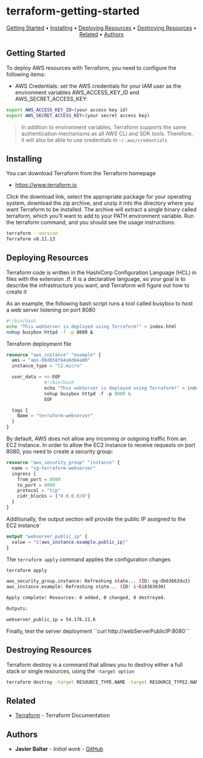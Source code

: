 # terraform-getting-started
<p align="center">
  <a href="#Getting-Started">Getting Started</a> •
  <a href="#Installing">Installing</a> •
  <a href="#Deploying-Resources">Deploying Resources</a> •
  <a href="#Destroying-Resources">Destroying Resources</a> •
  <a href="#related">Related</a> •
  <a href="#Authors">Authors</a>
</p>

## Getting Started
To deploy AWS resources with Terraform, you need to configure the following items:
- AWS Credentials: set the AWS credentials for your IAM user as the environment variables AWS_ACCESS_KEY_ID and AWS_SECRET_ACCESS_KEY:
```bash
export AWS_ACCESS_KEY_ID=(your access key id)
export AWS_SECRET_ACCESS_KEY=(your secret access key)
```
> In addition to environment variables, Terraform supports the same authentication mechanisms as all AWS CLI and SDK tools. Therefore, it will also be able to use credentials in ```~/.aws/credentials```

## Installing

You can download Terraform from the Terraform homepage
- https://www.terraform.io

Click the download link, select the appropriate package for your operating system, download the zip archive, and unzip it into the directory where you want Terraform to be installed. The archive will extract a single binary called terraform, which you’ll want to add to your PATH environment variable.
Run the terraform command, and you should see the usage instructions:

```bash
terraform --version
Terraform v0.11.13
```

## Deploying Resources

Terraform code is written in the HashiCorp Configuration Language (HCL) in files with the extension .tf. It is a declarative language, so your goal is to describe the infrastructure you want, and Terraform will figure out how to create it

As an example, the following bash script runs a tool called busybox to host a web server listening on port 8080
```bash
#!/bin/bash
echo "This webServer is deployed using Terraform!" > index.html
nohup busybox httpd -f -p 8080 &
```

Terraform deployment file

```terraform
resource "aws_instance" "example" {
  ami = "ami-08d658f84a6d84a80"
  instance_type = "t2.micro"

  user_data = <<-EOF
              #!/bin/bash
              echo "This webServer is deployed using Terraform!" > index.html
              nohup busybox httpd -f -p 8080 &
              EOF

  tags {
    Name = "terraform-webserver"
  }
}

```

By default, AWS does not allow any incoming or outgoing traffic from an EC2 Instance. In order to allow the EC2 Instance to receive requests on port 8080, you need to create a security group:

```terraform
resource "aws_security_group" "instance" {
  name = "sg-terraform-webserver"
  ingress {
    from_port = 8080
    to_port = 8080
    protocol = "tcp"
    cidr_blocks = ["0.0.0.0/0"]
  }
}
```

Additionally, the output section will provide the public IP assigned to the EC2 instance`

```terraform
output "webserver_public_ip" {
  value = "${aws_instance.example.public_ip}"
}

```
The ```terraform apply``` command applies the configuration changes

```bash
terraform apply

aws_security_group.instance: Refreshing state... (ID: sg-db63663du3)
aws_instance.example: Refreshing state... (ID: i-618363030)

Apply complete! Resources: 0 added, 0 changed, 0 destroyed.

Outputs:

webserver_public_ip = 54.176.21.6
```

Finally, test the server deployment ``curl http://webServerPublicIP:8080```

## Destroying Resources

Terraform destroy is a command that allows you to destroy either a full stack or single resources, using the ```-target option```

```bash
terraform destroy -target RESOURCE_TYPE.NAME -target RESOURCE_TYPE2.NAME
```

## Related
* [Terraform](https://www.terraform.io/docs/index.html) - Terraform Documentation
 
## Authors
* **Javier Baltar** - *Initial work* - [GitHub](https://github.com/JavierBaltar)

